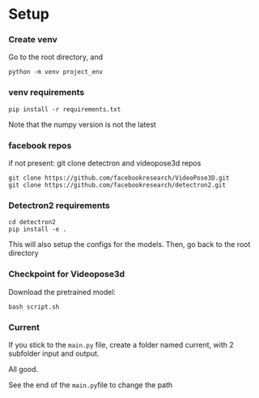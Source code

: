# Setup
### Create venv 
Go to the root directory, and 

    python -m venv project_env

### venv requirements

    pip install -r requirements.txt
Note that the numpy version is not the latest

### facebook repos
if not present: git clone detectron and videopose3d repos

    git clone https://github.com/facebookresearch/VideoPose3D.git
    git clone https://github.com/facebookresearch/detectron2.git

### Detectron2 requirements

    cd detectron2
    pip install -e .
   This will also setup the configs for the models.
   Then, go back to the root directory

###  Checkpoint for Videopose3d

Download the pretrained model:

    bash script.sh
### Current
If you stick to the `main.py` file, create a folder named current, with 2 subfolder input and output. 

All good.

See the end of the `main.py`file to change the path
 